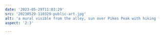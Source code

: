 ```yaml
---
date: '2023-05-29T11:03:29'
src: '20230529-110329-public-art.jpg'
alt: 'a mural visible from the alley, sun over Pikes Peak with hiking figures'
aspect: '2:3'

---
```

